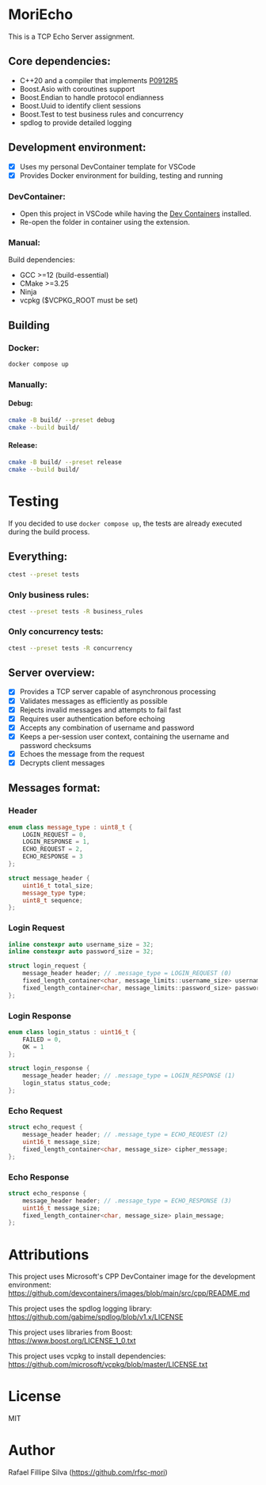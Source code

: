 # MoriEcho

This is a TCP Echo Server assignment.

## Core dependencies:

- C++20 and a compiler that implements [P0912R5](https://wg21.link/P0912R5)
- Boost.Asio with coroutines support
- Boost.Endian to handle protocol endianness
- Boost.Uuid to identify client sessions
- Boost.Test to test business rules and concurrency
- spdlog to provide detailed logging

## Development environment:

- [x] Uses my personal DevContainer template for VSCode
- [x] Provides Docker environment for building, testing and running

### DevContainer:

- Open this project in VSCode while having the [Dev Containers](https://marketplace.visualstudio.com/items?itemName=ms-vscode-remote.remote-containers) installed.
- Re-open the folder in container using the extension.

### Manual:

Build dependencies:

- GCC >=12 (build-essential)
- CMake >=3.25
- Ninja
- vcpkg ($VCPKG_ROOT must be set)

## Building

### Docker:

```sh
docker compose up
```

### Manually:

#### Debug:

```sh
cmake -B build/ --preset debug
cmake --build build/
```

#### Release:

```sh
cmake -B build/ --preset release
cmake --build build/
```

# Testing

If you decided to use `docker compose up`, the tests are already executed during the build process.

## Everything:

```sh
ctest --preset tests
```

### Only business rules:

```sh
ctest --preset tests -R business_rules
```

### Only concurrency tests:

```sh
ctest --preset tests -R concurrency
```

## Server overview:

- [x] Provides a TCP server capable of asynchronous processing
- [x] Validates messages as efficiently as possible
- [x] Rejects invalid messages and attempts to fail fast
- [x] Requires user authentication before echoing
- [x] Accepts any combination of username and password
- [x] Keeps a per-session user context, containing the username and password checksums
- [x] Echoes the message from the request
- [x] Decrypts client messages

## Messages format:

### Header

```cpp
enum class message_type : uint8_t {
    LOGIN_REQUEST = 0,
    LOGIN_RESPONSE = 1,
    ECHO_REQUEST = 2,
    ECHO_RESPONSE = 3
};

struct message_header {
    uint16_t total_size;
    message_type type;
    uint8_t sequence;
};
```

### Login Request

```cpp
inline constexpr auto username_size = 32;
inline constexpr auto password_size = 32;

struct login_request {
    message_header header; // .message_type = LOGIN_REQUEST (0)
    fixed_length_container<char, message_limits::username_size> username;
    fixed_length_container<char, message_limits::password_size> password;
};
```

### Login Response

```cpp
enum class login_status : uint16_t {
    FAILED = 0,
    OK = 1
};

struct login_response {
    message_header header; // .message_type = LOGIN_RESPONSE (1)
    login_status status_code;
};
```

### Echo Request

```cpp
struct echo_request {
    message_header header; // .message_type = ECHO_REQUEST (2)
    uint16_t message_size;
    fixed_length_container<char, message_size> cipher_message;
};
```

### Echo Response

```cpp
struct echo_response {
    message_header header; // .message_type = ECHO_RESPONSE (3)
    uint16_t message_size;
    fixed_length_container<char, message_size> plain_message;
};
```

# Attributions

This project uses Microsoft's CPP DevContainer image for the development environment:  
https://github.com/devcontainers/images/blob/main/src/cpp/README.md

This project uses the spdlog logging library:  
https://github.com/gabime/spdlog/blob/v1.x/LICENSE

This project uses libraries from Boost:  
https://www.boost.org/LICENSE_1_0.txt

This project uses vcpkg to install dependencies:  
https://github.com/microsoft/vcpkg/blob/master/LICENSE.txt

# License

MIT

# Author

Rafael Fillipe Silva (https://github.com/rfsc-mori)
